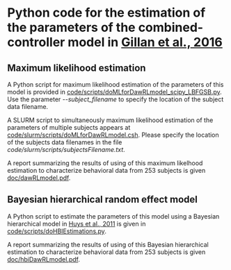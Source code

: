 # Python code for the estimation of the parameters of the combined-controller model in [Gillan et al., 2016](https://elifesciences.org/articles/11305)

## Maximum likelihood estimation

A Python script for maximum likelihood estimation of the parameters of this model is provided in [code/scripts/doMLforDawRLmodel_scipy_LBFGSB.py](code/scripts/doMLforDawRLmodel_scipy_LBFGSB.py). Use the parameter *--subject_filename* to specify the location of the subject data filename.

A SLURM script to simultaneously maximum likelihood estimation of the parameters of multiple subjects appears at [code/slurm/scripts/doMLforDawRLmodel.csh](code/slurm/scripts/doMLforDawRLmodel.csh). Please specify the location of the subjects data filenames in the file *code/slurm/scripts/subjectsFilename.txt*.

A report summarizing the results of using of this maximum likelhood estimation to characterize behavioral data from 253 subjects is given [doc/dawRLmodel.pdf](doc/dawRLmode.pdf).

## Bayesian hierarchical random effect model

A Python script to estimate the parameters of this model using a Bayesian hierarchical model in [Huys et al., 2011](https://journals.plos.org/ploscompbiol/article?id=10.1371/journal.pcbi.1002028) is given in [code/scripts/doHBIEstimations.py](code/scripts/doHBIEstimation.py).

A report summarizing the results of using of this Bayesian hierarchical estimation to characterize behavioral data from 253 subjects is given [doc/hbiDawRLmodel.pdf](doc/hbiDawRLmodel.pdf).

